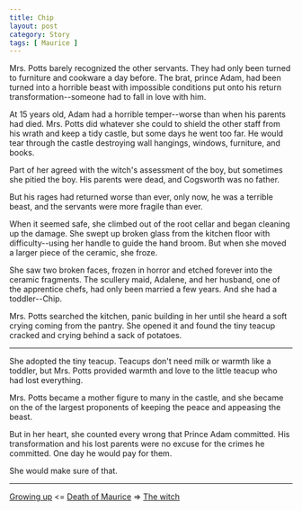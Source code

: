 ```yaml
---
title: Chip
layout: post
category: Story
tags: [ Maurice ]
---
```

Mrs. Potts barely recognized the other servants. They had only been turned to furniture and cookware a day before. The brat, prince Adam, had been turned into a horrible beast with impossible conditions put onto his return transformation--someone had to fall in love with him.

<!-- more -->

At 15 years old, Adam had a horrible temper--worse than when his parents had died. Mrs. Potts did whatever she could to shield the other staff from his wrath and keep a tidy castle, but some days he went too far. He would tear through the castle destroying wall hangings, windows, furniture, and books.

Part of her agreed with the witch's assessment of the boy, but sometimes she pitied the boy. His parents were dead, and Cogsworth was no father.

But his rages had returned worse than ever, only now, he was a terrible beast, and the servants were more fragile than ever.

When it seemed safe, she climbed out of the root cellar and began cleaning up the damage. She swept up broken glass from the kitchen floor with difficulty--using her handle to guide the hand broom. But when she moved a larger piece of the ceramic, she froze.

She saw two broken faces, frozen in horror and etched forever into the ceramic fragments. The scullery maid, Adalene, and her husband, one of the apprentice chefs, had only been married a few years. And she had a toddler--Chip.

Mrs. Potts searched the kitchen, panic building in her until she heard a soft crying coming from the pantry. She opened it and found the tiny teacup cracked and crying behind a sack of potatoes.

* * *

She adopted the tiny teacup. Teacups don't need milk or warmth like a toddler, but Mrs. Potts provided warmth and love to the little teacup who had lost everything.

Mrs. Potts became a mother figure to many in the castle, and she became on the of the largest proponents of keeping the peace and appeasing the beast.

But in her heart, she counted every wrong that Prince Adam committed. His transformation and his lost parents were no excuse for the crimes he committed. One day he would pay for them.

She would make sure of that.

---

 [Growing up](/story/2017/08/02/growing-up)  <= [Death of Maurice](/maurice) =>  [The witch](/story/2017/08/11/the-witch)
